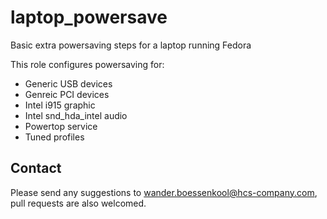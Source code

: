 laptop_powersave
================

Basic extra powersaving steps for a laptop running Fedora

This role configures powersaving for:
* Generic USB devices
* Genreic PCI devices
* Intel i915 graphic
* Intel snd_hda_intel audio
* Powertop service
* Tuned profiles

Contact
-------

Please send any suggestions to <wander.boessenkool@hcs-company.com>, pull requests are also welcomed.
